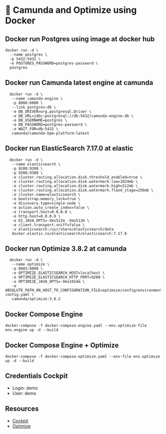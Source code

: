 # 🐋 Camunda and Optimize using Docker
## Docker run Postgres using image at docker hub
```shell
docker run -d \
  --name postgres \
  -p 5432:5432 \
  -e POSTGRES_PASSWORD=postgres-password \
  postgres
```
## Docker run Camunda latest engine at camunda
```shell
  docker run -d \
   --name camunda-engine \
   -p 8080:8080 \
   --link postgres:db \
   -e DB_DRIVER=org.postgresql.Driver \
   -e DB_URL=jdbc:postgresql://db:5432/camunda-engine-db \
   -e DB_USERNAME=postgres \
   -e DB_PASSWORD=postgres-password \
   -e WAIT_FOR=db:5432 \
   camunda/camunda-bpm-platform:latest
```
## Docker run ElasticSearch 7.17.0 at elastic
```shell
  docker run -d \
   --name elasticsearch \
   -p 9200:9200 \
   -p 9300:9300 \
   -e cluster.routing.allocation.disk.threshold_enabled=true \
   -e cluster.routing.allocation.disk.watermark.low=1024mb \
   -e cluster.routing.allocation.disk.watermark.high=512mb \
   -e cluster.routing.allocation.disk.watermark.flood_stage=256mb \
   -e cluster.name=elasticsearch \
   -e bootstrap.memory_lock=true \
   -e discovery.type=single-node \
   -e action.auto_create_index=false \
   -e transport.host=0.0.0.0 \
   -e http.host=0.0.0.0 \
   -e ES_JAVA_OPTS=-Xms512m -Xmx512m \
   -e client.transport.sniff=false \
   -v elasticsearch:/usr/share/elasticsearch/data
   docker.elastic.co/elasticsearch/elasticsearch:7.17.0
```
## Docker run Optimize 3.8.2 at camunda
```shell
  docker run -d \
   --name optimize \
   -p 8083:8090 \
   -e OPTIMIZE_ELASTICSEARCH_HOST=localhost \
   -e OPTIMIZE_ELASTICSEARCH_HTTP_PORT=9200 \
   -e OPTIMIZE_JAVA_OPTS=-Xmx1024m \
   -e ABSOLUTE_PATH_ON_HOST_TO_CONFIGURATION_FILE=optimize/config/environment-config.yaml \
   camunda/optimize:3.8.2
```
## Docker Compose Engine
```shell
docker-compose -f docker-compose-engine.yaml --env.optimize-file env.engine up -d --build
```
## Docker Compose Engine + Optimize
```shell
docker-compose -f docker-compose-optimize.yaml --env-file env.optimize up -d --build
```
## Credentials Cockpit
- Login: demo
- User: demo
## Resources
- [Cockpit](http://localhost:8080/camunda/)
- [Optimize](http://localhost:8083/)

